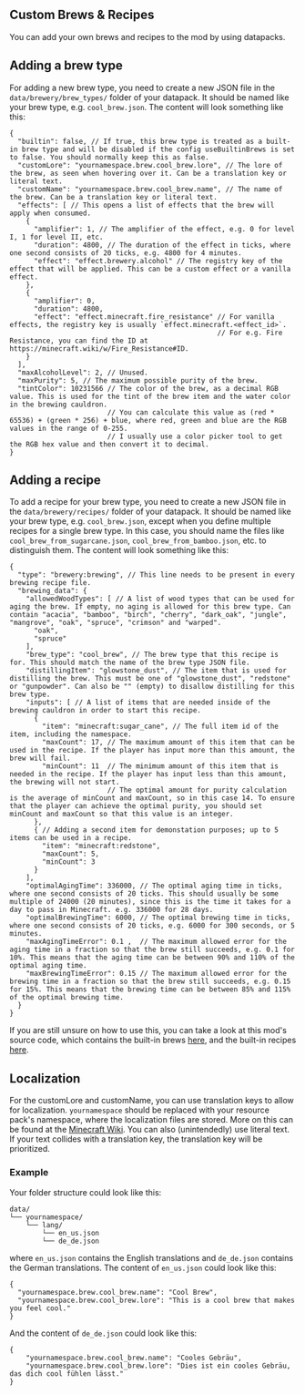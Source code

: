 ## Custom Brews & Recipes
You can add your own brews and recipes to the mod by using datapacks.

## Adding a brew type
For adding a new brew type, you need to create a new JSON file in the `data/brewery/brew_types/` folder of your datapack.
It should be named like your brew type, e.g. `cool_brew.json`.
The content will look something like this:

```json5
{
  "builtin": false, // If true, this brew type is treated as a built-in brew type and will be disabled if the config useBuiltinBrews is set to false. You should normally keep this as false.
  "customLore": "yournamespace.brew.cool_brew.lore", // The lore of the brew, as seen when hovering over it. Can be a translation key or literal text.
  "customName": "yournamespace.brew.cool_brew.name", // The name of the brew. Can be a translation key or literal text.
  "effects": [ // This opens a list of effects that the brew will apply when consumed.
    {
      "amplifier": 1, // The amplifier of the effect, e.g. 0 for level I, 1 for level II, etc.
      "duration": 4800, // The duration of the effect in ticks, where one second consists of 20 ticks, e.g. 4800 for 4 minutes.
      "effect": "effect.brewery.alcohol" // The registry key of the effect that will be applied. This can be a custom effect or a vanilla effect.
    },
    {
      "amplifier": 0,
      "duration": 4800,
      "effect": "effect.minecraft.fire_resistance" // For vanilla effects, the registry key is usually `effect.minecraft.<effect_id>`.
                                                   // For e.g. Fire Resistance, you can find the ID at https://minecraft.wiki/w/Fire_Resistance#ID.
    }
  ],
  "maxAlcoholLevel": 2, // Unused.
  "maxPurity": 5, // The maximum possible purity of the brew.
  "tintColor": 10231566 // The color of the brew, as a decimal RGB value. This is used for the tint of the brew item and the water color in the brewing cauldron.
                        // You can calculate this value as (red * 65536) + (green * 256) + blue, where red, green and blue are the RGB values in the range of 0-255.
                        // I usually use a color picker tool to get the RGB hex value and then convert it to decimal.
}
```

## Adding a recipe
To add a recipe for your brew type, you need to create a new JSON file in the `data/brewery/recipes/` folder of your datapack.
It should be named like your brew type, e.g. `cool_brew.json`, except when you define multiple recipes for a single brew type. In this case, you should name the files like `cool_brew_from_sugarcane.json`, `cool_brew_from_bamboo.json`, etc. to distinguish them.
The content will look something like this:

```json5
{
  "type": "brewery:brewing", // This line needs to be present in every brewing recipe file.
  "brewing_data": {
    "allowedWoodTypes": [ // A list of wood types that can be used for aging the brew. If empty, no aging is allowed for this brew type. Can contain "acacia", "bamboo", "birch", "cherry", "dark_oak", "jungle", "mangrove", "oak", "spruce", "crimson" and "warped".
      "oak",
      "spruce"
    ],
    "brew_type": "cool_brew", // The brew type that this recipe is for. This should match the name of the brew type JSON file.
    "distillingItem": "glowstone_dust", // The item that is used for distilling the brew. This must be one of "glowstone_dust", "redstone" or "gunpowder". Can also be "" (empty) to disallow distilling for this brew type.
    "inputs": [ // A list of items that are needed inside of the brewing cauldron in order to start this recipe. 
      {
        "item": "minecraft:sugar_cane", // The full item id of the item, including the namespace.
        "maxCount": 17, // The maximum amount of this item that can be used in the recipe. If the player has input more than this amount, the brew will fail.
        "minCount": 11  // The minimum amount of this item that is needed in the recipe. If the player has input less than this amount, the brewing will not start.
                        // The optimal amount for purity calculation is the average of minCount and maxCount, so in this case 14. To ensure that the player can achieve the optimal purity, you should set minCount and maxCount so that this value is an integer.
      },
      { // Adding a second item for demonstation purposes; up to 5 items can be used in a recipe.
        "item": "minecraft:redstone",
        "maxCount": 5,
        "minCount": 3
      }
    ],
    "optimalAgingTime": 336000, // The optimal aging time in ticks, where one second consists of 20 ticks. This should usually be some multiple of 24000 (20 minutes), since this is the time it takes for a day to pass in Minecraft. e.g. 336000 for 28 days.
    "optimalBrewingTime": 6000, // The optimal brewing time in ticks, where one second consists of 20 ticks, e.g. 6000 for 300 seconds, or 5 minutes.
    "maxAgingTimeError": 0.1 ,  // The maximum allowed error for the aging time in a fraction so that the brew still succeeds, e.g. 0.1 for 10%. This means that the aging time can be between 90% and 110% of the optimal aging time.
    "maxBrewingTimeError": 0.15 // The maximum allowed error for the brewing time in a fraction so that the brew still succeeds, e.g. 0.15 for 15%. This means that the brewing time can be between 85% and 115% of the optimal brewing time.
  }
}
```

If you are still unsure on how to use this, you can take a look at this mod's source code, which contains the built-in brews [here](../src/main/resources/data/brewery/brew_types), and the built-in recipes [here](../src/main/resources/data/brewery/recipes).

## Localization
For the customLore and customName, you can use translation keys to allow for localization.
`yournamespace` should be replaced with your resource pack's namespace, where the localization files are stored.
More on this can be found at the [Minecraft Wiki](https://minecraft.wiki/w/Resource_pack#Language). You can also (unintendedly) use literal text. If your text collides with a translation key, the translation key will be prioritized.

### Example
Your folder structure could look like this:
```text
data/
└── yournamespace/
    └── lang/
        └── en_us.json
        └── de_de.json
```
where `en_us.json` contains the English translations and `de_de.json` contains the German translations.
The content of `en_us.json` could look like this:
```json5
{
  "yournamespace.brew.cool_brew.name": "Cool Brew",
  "yournamespace.brew.cool_brew.lore": "This is a cool brew that makes you feel cool."
}
```
And the content of `de_de.json` could look like this:
```json5
{
    "yournamespace.brew.cool_brew.name": "Cooles Gebräu",
    "yournamespace.brew.cool_brew.lore": "Dies ist ein cooles Gebräu, das dich cool fühlen lässt."
}
```
